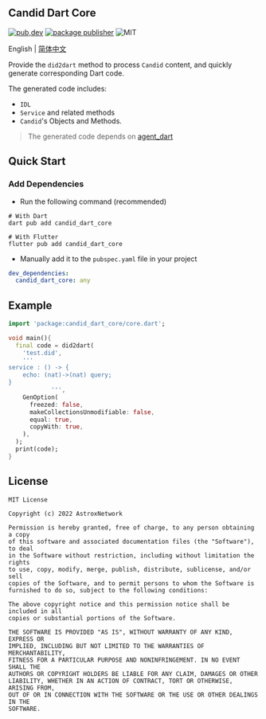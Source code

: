 ## Candid Dart Core

[![pub,dev](https://img.shields.io/pub/v/candid_dart_core?color=%230175C2&label=candid_dart_core&logo=dart)](https://pub.dev/packages/candid_dart_core)
[![package publisher](https://img.shields.io/pub/publisher/candid_dart_core.svg)](https://pub.dev/packages/candid_dart_core/publisher)
![MIT](https://img.shields.io/github/license/AstroxNetwork/candid_dart)

English | [简体中文](README-ZH.md)

Provide the `did2dart` method to process `Candid` content, and quickly generate corresponding Dart code.

The generated code includes:

- `IDL`
- `Service` and related methods
- `Candid`'s Objects and Methods.

> The generated code depends on [agent_dart](https://github.com/AstroxNetwork/agent_dart)

## Quick Start

### Add Dependencies

- Run the following command (recommended)

```shell
# With Dart
dart pub add candid_dart_core

# With Flutter
flutter pub add candid_dart_core
```

- Manually add it to the `pubspec.yaml` file in your project

```yaml
dev_dependencies:
  candid_dart_core: any
```

## Example

```dart
import 'package:candid_dart_core/core.dart';

void main(){
  final code = did2dart(
    'test.did',
    '''
service : () -> {
    echo: (nat)->(nat) query;
}
            ''',
    GenOption(
      freezed: false,
      makeCollectionsUnmodifiable: false,
      equal: true,
      copyWith: true,
    ),
  );
  print(code);
}
```

## License

```text
MIT License

Copyright (c) 2022 AstroxNetwork

Permission is hereby granted, free of charge, to any person obtaining a copy
of this software and associated documentation files (the "Software"), to deal
in the Software without restriction, including without limitation the rights
to use, copy, modify, merge, publish, distribute, sublicense, and/or sell
copies of the Software, and to permit persons to whom the Software is
furnished to do so, subject to the following conditions:

The above copyright notice and this permission notice shall be included in all
copies or substantial portions of the Software.

THE SOFTWARE IS PROVIDED "AS IS", WITHOUT WARRANTY OF ANY KIND, EXPRESS OR
IMPLIED, INCLUDING BUT NOT LIMITED TO THE WARRANTIES OF MERCHANTABILITY,
FITNESS FOR A PARTICULAR PURPOSE AND NONINFRINGEMENT. IN NO EVENT SHALL THE
AUTHORS OR COPYRIGHT HOLDERS BE LIABLE FOR ANY CLAIM, DAMAGES OR OTHER
LIABILITY, WHETHER IN AN ACTION OF CONTRACT, TORT OR OTHERWISE, ARISING FROM,
OUT OF OR IN CONNECTION WITH THE SOFTWARE OR THE USE OR OTHER DEALINGS IN THE
SOFTWARE.
```
